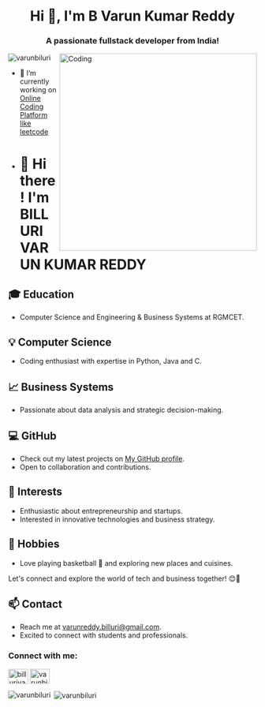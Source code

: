 
<h1 align="center">Hi 👋, I'm B Varun Kumar Reddy</h1>
<h3 align="center">A passionate fullstack developer from India!</h3>
<img align="right" alt="Coding" width="400" src="https://cdn.dribbble.com/users/1162077/screenshots/3848914/programmer.gif">

<p align="left"> <img src="https://komarev.com/ghpvc/?username=varunbiluri&label=Profile%20views&color=0e75b6&style=flat" alt="varunbiluri" /> </p>

- 🔭 I’m currently working on [Online Coding Platform like leetcode ](https://github.com/skg1312/codecrafts.git)
- # 👋 Hi there! I'm BILLURI VARUN KUMAR REDDY

## 🎓 Education
- Computer Science and Engineering & Business Systems at RGMCET.

## 💡 Computer Science
- Coding enthusiast with expertise in Python, Java and C.

## 📈 Business Systems
- Passionate about data analysis and strategic decision-making.

## 💻 GitHub
- Check out my latest projects on [My GitHub profile](https://github.com/varunbiluri?tab=repositories).
- Open to collaboration and contributions.

## 🌟 Interests
- Enthusiastic about entrepreneurship and startups.
- Interested in innovative technologies and business strategy.

## 🏀 Hobbies
- Love playing basketball 🏀 and exploring new places and cuisines.

Let's connect and explore the world of tech and business together! 😊🚀

## 📫 Contact
- Reach me at varunreddy.billuri@gmail.com.
- Excited to connect with students and professionals.

<h3 align="left">Connect with me:</h3>
<p align="left">
<a href="https://linkedin.com/in/billurivarun" target="blank"><img align="center" src="https://cliply.co/wp-content/uploads/2021/02/372102050_LINKEDIN_ICON_TRANSPARENT_1080.gif" alt="billurivarun" height="30" width="40" /></a>
<a href="https://www.leetcode.com/varunbilluri" target="blank"><img align="center" src="https://leetcode.com/_next/static/images/logo-dark-c96c407d175e36c81e236fcfdd682a0b.png" alt="varunbilluri" height="30" width="40" /></a>
</p>

<p><img align="left" src="https://github-readme-stats.vercel.app/api/top-langs?username=varunbiluri&show_icons=true&locale=en&layout=compact" alt="varunbiluri" /></p>

<p>&nbsp;<img align="center" src="https://github-readme-stats.vercel.app/api?username=varunbiluri&show_icons=true&locale=en" alt="varunbiluri" /></p>
